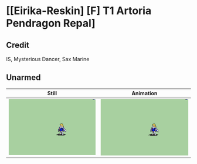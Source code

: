 # [\[Eirika-Reskin\] \[F\] T1 Artoria Pendragon Repal]

## Credit

IS, Mysterious Dancer, Sax Marine

## Unarmed

| Still | Animation |
| :---: | :-------: |
| ![Unarmed still](./Unarmed_000.png) | ![Unarmed animation](./Unarmed.gif) |
